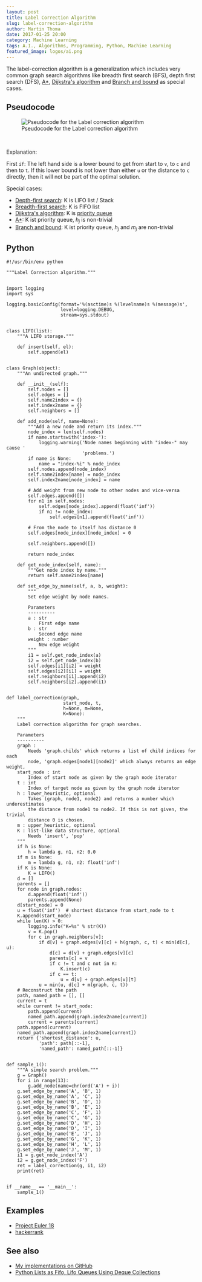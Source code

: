 ```yaml
---
layout: post
title: Label Correction Algorithm
slug: label-correction-algorithm
author: Martin Thoma
date: 2017-01-25 20:00
category: Machine Learning
tags: A.I., Algorithms, Programming, Python, Machine Learning
featured_image: logos/ai.png
---
```

The label-correction algorithm is a generalization which includes very common
graph search algorithms like breadth first search (BFS), depth first search (DFS),
[A*](https://en.wikipedia.org/wiki/A*_search_algorithm), [Dijkstra's algorithm](https://en.wikipedia.org/wiki/Dijkstra%27s_algorithm) and [Branch and bound](https://en.wikipedia.org/wiki/Branch_and_bound) as special cases.


## Pseudocode

<figure class="wp-caption aligncenter img-thumbnail">
    <img src="../images/2016/07/label-correction.png" alt="Pseudocode for the Label correction algorithm" />
    <figcaption class="text-center">Pseudocode for the Label correction algorithm</figcaption>
</figure><br/>

Explanation:

First `if`: The left hand side is a lower bound to get from start to
`v`, to `c` and then to `t`. If this lower bound is not lower than
either `u` or the distance to `c` directly, then it will not be part
of the optimal solution.

Special cases:

* [Depth-first search](https://en.wikipedia.org/wiki/Depth-first_search): K is LIFO list / Stack
* [Breadth-first search](https://en.wikipedia.org/wiki/Breadth-first_search): K is FIFO list
* [Dijkstra's algorithm](https://en.wikipedia.org/wiki/Dijkstra%27s_algorithm): K is [priority queue](https://en.wikipedia.org/wiki/Priority_queue)
* [A*](https://en.wikipedia.org/wiki/A*_search_algorithm): K ist priority queue, $h_j$ is non-trivial
* [Branch and bound](https://en.wikipedia.org/wiki/Branch_and_bound): K ist priority queue, $h_j$ and $m_j$ are non-trivial


## Python

```
#!/usr/bin/env python

"""Label Correction algorithm."""


import logging
import sys

logging.basicConfig(format='%(asctime)s %(levelname)s %(message)s',
                    level=logging.DEBUG,
                    stream=sys.stdout)


class LIFO(list):
    """A LIFO storage."""

    def insert(self, el):
        self.append(el)


class Graph(object):
    """An undirected graph."""

    def __init__(self):
        self.nodes = []
        self.edges = []
        self.name2index = {}
        self.index2name = {}
        self.neighbors = []

    def add_node(self, name=None):
        """Add a new node and return its index."""
        node_index = len(self.nodes)
        if name.startswith('index-'):
            logging.warning('Node names beginning with "index-" may cause '
                            'problems.')
        if name is None:
            name = "index-%i" % node_index
        self.nodes.append(node_index)
        self.name2index[name] = node_index
        self.index2name[node_index] = name

        # Add weight from new node to other nodes and vice-versa
        self.edges.append([])
        for n1 in self.nodes:
            self.edges[node_index].append(float('inf'))
            if n1 != node_index:
                self.edges[n1].append(float('inf'))

        # From the node to itself has distance 0
        self.edges[node_index][node_index] = 0

        self.neighbors.append([])

        return node_index

    def get_node_index(self, name):
        """Get node index by name."""
        return self.name2index[name]

    def set_edge_by_name(self, a, b, weight):
        """
        Set edge weight by node names.

        Parameters
        ----------
        a : str
            First edge name
        b : str
            Second edge name
        weight : number
            New edge weight
        """
        i1 = self.get_node_index(a)
        i2 = self.get_node_index(b)
        self.edges[i1][i2] = weight
        self.edges[i2][i1] = weight
        self.neighbors[i1].append(i2)
        self.neighbors[i2].append(i1)


def label_correction(graph,
                     start_node, t,
                     h=None, m=None,
                     K=None):
    """
    Label correction algorithm for graph searches.

    Parameters
    ----------
    graph :
        Needs 'graph.childs' which returns a list of child indices for each
        node, 'graph.edges[node1][node2]' which always returns an edge weight,
    start_node : int
        Index of start node as given by the graph node iterator
    t : int
        Index of target node as given by the graph node iterator
    h : lower_heuristic, optional
        Takes (graph, node1, node2) and returns a number which underestimates
        the distance from node1 to node2. If this is not given, the trivial
        distance 0 is chosen.
    m : upper_heuristic, optional
    K : list-like data structure, optional
        Needs 'insert', 'pop'
    """
    if h is None:
        h = lambda g, n1, n2: 0.0
    if m is None:
        m = lambda g, n1, n2: float('inf')
    if K is None:
        K = LIFO()
    d = []
    parents = []
    for node in graph.nodes:
        d.append(float('inf'))
        parents.append(None)
    d[start_node] = 0
    u = float('inf')  # shortest distance from start_node to t
    K.append(start_node)
    while len(K) > 0:
        logging.info("K=%s" % str(K))
        v = K.pop()
        for c in graph.neighbors[v]:
            if d[v] + graph.edges[v][c] + h(graph, c, t) < min(d[c], u):
                d[c] = d[v] + graph.edges[v][c]
                parents[c] = v
                if c != t and c not in K:
                    K.insert(c)
                if c == t:
                    u = d[v] + graph.edges[v][t]
            u = min(u, d[c] + m(graph, c, t))
    # Reconstruct the path
    path, named_path = [], []
    current = t
    while current != start_node:
        path.append(current)
        named_path.append(graph.index2name[current])
        current = parents[current]
    path.append(current)
    named_path.append(graph.index2name[current])
    return {'shortest_distance': u,
            'path': path[::-1],
            'named_path': named_path[::-1]}


def sample_1():
    """A simple search problem."""
    g = Graph()
    for i in range(13):
        g.add_node(name=chr(ord('A') + i))
    g.set_edge_by_name('A', 'B', 1)
    g.set_edge_by_name('A', 'C', 1)
    g.set_edge_by_name('B', 'D', 1)
    g.set_edge_by_name('B', 'E', 1)
    g.set_edge_by_name('C', 'F', 1)
    g.set_edge_by_name('C', 'G', 1)
    g.set_edge_by_name('D', 'H', 1)
    g.set_edge_by_name('D', 'I', 1)
    g.set_edge_by_name('E', 'J', 1)
    g.set_edge_by_name('G', 'K', 1)
    g.set_edge_by_name('H', 'L', 1)
    g.set_edge_by_name('J', 'M', 1)
    i1 = g.get_node_index('A')
    i2 = g.get_node_index('F')
    ret = label_correction(g, i1, i2)
    print(ret)


if __name__ == '__main__':
    sample_1()

```


## Examples

* [Project Euler 18](https://projecteuler.net/problem=18)
* [hackerrank](https://www.hackerrank.com/challenges/pacman-dfs)


## See also

* [My implementations on GitHub](https://github.com/MartinThoma/algorithms/tree/master/label-korrektur-algorithmus)
* [Python Lists as Fifo, Lifo Queues Using Deque Collections](http://www.idiotinside.com/2015/03/01/python-lists-as-fifo-lifo-queues-using-deque-collections/)
